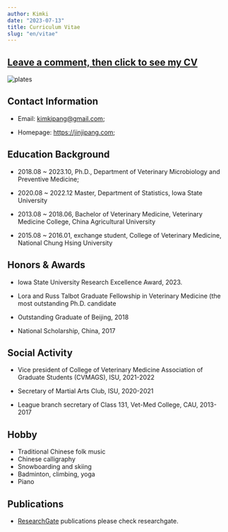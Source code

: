 ```yaml
---
author: Kimki
date: "2023-07-13"
title: Curriculum Vitae
slug: "en/vitae"
---
```


## [Leave a comment, then click to see my CV](/pdf/CV_JinjiPang_2023_website.pdf)

![plates](/img/plates.png)

## Contact Information

- Email: kimkipang@gmail.com; 

- Homepage: <https://jinjipang.com>; 


## Education Background

- 2018.08 ~  2023.10, Ph.D., Department of Veterinary Microbiology and Preventive Medicine; 

- 2020.08 ~  2022.12 Master, Department of Statistics, Iowa State University

- 2013.08 ~ 2018.06, Bachelor of Veterinary Medicine, Veterinary Medicine College, China Agricultural University

- 2015.08 ~ 2016.01, exchange student, College of Veterinary Medicine, National Chung Hsing University


## Honors & Awards

- Iowa State University Research Excellence Award, 2023.

-	Lora and Russ Talbot Graduate Fellowship in Veterinary Medicine (the most outstanding Ph.D. candidate 

- Outstanding Graduate of Beijing, 2018

- National Scholarship, China, 2017                                                                                                         

## Social Activity

- Vice president of College of Veterinary Medicine Association of Graduate Students (CVMAGS), ISU, 2021-2022

- Secretary of Martial Arts Club, ISU, 2020-2021

- League branch secretary of Class 131, Vet-Med College, CAU, 2013-2017


## Hobby

- Traditional Chinese folk music
- Chinese calligraphy
- Snowboarding and skiing
- Badminton, climbing, yoga
- Piano


## Publications

- [ResearchGate](https://www.researchgate.net/profile/Jinji-Pang) publications please check researchgate. 




